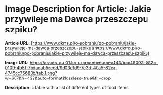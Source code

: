 # Image Description for Article: Jakie przywileje ma Dawca przeszczepu szpiku?
**Article URL**: [https://www.dkms.pl/o-pobraniu/po-pobraniu/jakie-przywileje-ma-dawca-przeszczepu-szpiku](https://www.dkms.pl/o-pobraniu/po-pobraniu/jakie-przywileje-ma-dawca-przeszczepu-szpiku)

**Image URL**: https://assets-eu-01.kc-usercontent.com:443/bed48093-082e-0109-4b5f-7bdadab5eedd/9d03c1d9-7c3d-40a5-82ea-4745cc75680b/tab.1.png?w=667&h=438&auto=format&lossless=true&fit=crop

**Description**: a table with a list of different types of food items
